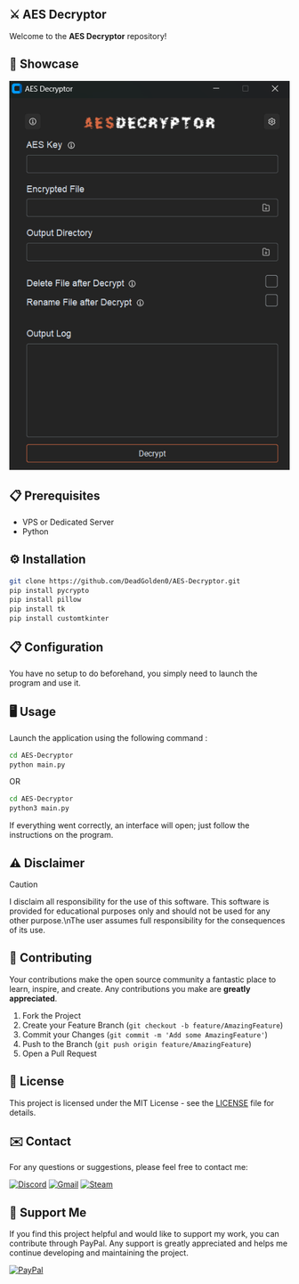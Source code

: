 ## ⚔️ AES Decryptor

Welcome to the **AES Decryptor** repository!

## 🚀 Showcase

![Show1](https://github.com/DeadGolden0/AES-Decryptor/blob/main/assets/aes-decryptor-showcase.png)

## 📋 Prerequisites

- VPS or Dedicated Server
- Python

## ⚙️ Installation

```bash
git clone https://github.com/DeadGolden0/AES-Decryptor.git
pip install pycrypto
pip install pillow
pip install tk
pip install customtkinter
```

## 📋 Configuration

You have no setup to do beforehand, you simply need to launch the program and use it.

## 🖥️ Usage

Launch the application using the following command : 

```bash
cd AES-Decryptor
python main.py
```
OR
```bash
cd AES-Decryptor
python3 main.py
```

If everything went correctly, an interface will open; just follow the instructions on the program.

## ⚠️ Disclaimer
> [!CAUTION]
> I disclaim all responsibility for the use of this software. This software is provided for educational purposes only and should not be used for any other purpose.\nThe user assumes full responsibility for the consequences of its use.

## 🤝 Contributing

Your contributions make the open source community a fantastic place to learn, inspire, and create. Any contributions you make are **greatly appreciated**.

1. Fork the Project
2. Create your Feature Branch (`git checkout -b feature/AmazingFeature`)
3. Commit your Changes (`git commit -m 'Add some AmazingFeature'`)
4. Push to the Branch (`git push origin feature/AmazingFeature`)
5. Open a Pull Request

## 📝 License

This project is licensed under the MIT License - see the [LICENSE](LICENSE) file for details.

## ✉️ Contact

For any questions or suggestions, please feel free to contact me:

[![Discord](https://img.shields.io/badge/Discord-%235865F2.svg?style=for-the-badge&logo=discord&logoColor=white)](https://discord.gg/w92W7XR9Yg)
[![Gmail](https://img.shields.io/badge/Gmail-D14836?style=for-the-badge&logo=gmail&logoColor=white)](mailto:deadgolden9122@gmail.com)
[![Steam](https://img.shields.io/badge/steam-%23000000.svg?style=for-the-badge&logo=steam&logoColor=white)](https://steamcommunity.com/id/DeAdGoLdEn/)

## 💖 Support Me

If you find this project helpful and would like to support my work, you can contribute through PayPal. Any support is greatly appreciated and helps me continue developing and maintaining the project.

[![PayPal](https://img.shields.io/badge/PayPal-00457C?style=for-the-badge&logo=paypal&logoColor=white)](https://paypal.me/DeadGolden0)

 
